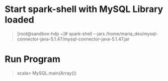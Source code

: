 
# Start spark-shell with MySQL Library loaded

> [root@sandbox-hdp ~]# spark-shell --jars /home/maria_dev/mysql-connector-java-5.1.47/mysql-connector-java-5.1.47.jar

# Run Program

> scala> MySQL.main(Array())
